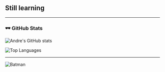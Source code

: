 ## Still learning

---

### 🕶️ GitHub Stats
![Andre's GitHub stats](https://github-readme-stats.vercel.app/api?username=guzandrenoel&show_icons=true&theme=tokyonight)

![Top Languages](https://github-readme-stats.vercel.app/api/top-langs/?username=guzandrenoel&layout=compact&theme=tokyonight)

---

![Batman](https://i.imgur.com/jTRj0mZ.gif)
